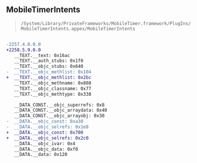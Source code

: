 ## MobileTimerIntents

> `/System/Library/PrivateFrameworks/MobileTimer.framework/PlugIns/MobileTimerIntents.appex/MobileTimerIntents`

```diff

-2257.4.0.0.0
+2258.5.9.0.0
   __TEXT.__text: 0x16ac
   __TEXT.__auth_stubs: 0x1f0
   __TEXT.__objc_stubs: 0x640
-  __TEXT.__objc_methlist: 0x104
+  __TEXT.__objc_methlist: 0x2bc
   __TEXT.__objc_methname: 0x808
   __TEXT.__objc_classname: 0x77
   __TEXT.__objc_methtype: 0x338

   __DATA_CONST.__objc_superrefs: 0x8
   __DATA_CONST.__objc_arraydata: 0x40
   __DATA_CONST.__objc_arrayobj: 0x30
-  __DATA.__objc_const: 0xa30
-  __DATA.__objc_selrefs: 0x1e8
+  __DATA.__objc_const: 0x700
+  __DATA.__objc_selrefs: 0x2c0
   __DATA.__objc_ivar: 0x4
   __DATA.__objc_data: 0xf0
   __DATA.__data: 0x120

```
